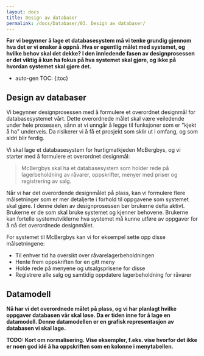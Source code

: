 ```yaml
---
layout: docs
title: Design av databaser
permalink: /docs/Databaser/03. Design av databaser/
---
```


**Før vi begynner å lage et databasesystem må vi tenke grundig gjennom hva det er vi ønsker å oppnå. Hva er egentlig målet med systemet, og hvilke behov skal det dekke? I den innledende fasen av designprosessen er det viktig å kun ha fokus på hva systemet skal gjøre, og ikke på hvordan systemet skal gjøre det.**

* auto-gen TOC:
{:toc}


## Design av databaser

Vi begynner designprosessen med å formulere et overordnet designmål for databasesystemet vårt. Dette overordnede målet skal være veiledende under hele prosessen, sånn at vi unngår å legge til funksjoner som er "kjekt å ha" underveis. Da risikerer vi å få et prosjekt som sklir ut i omfang, og som aldri blir ferdig.

Vi skal lage et databasesystem for hurtigmatkjeden McBergbys, og vi starter med å formulere et overordnet designmål: 

> McBergbys skal ha et databasesystem som holder rede på lagerbeholdning av råvarer, oppskrifter, menyer med priser og registrering av salg.

Når vi har det overordende designmålet på plass, kan vi formulere flere målsetninger som er mer detaljerte i forhold til oppgavene som systemet skal gjøre. I denne delen av designprosessen bør brukerne delta aktivt. Brukerne er de som skal bruke systemet og kjenner behovene. Brukerne kan fortelle systemutviklerne hva systemet må kunne utføre av oppgaver for å nå det overordnede designmålet.

For systemet til McBergbys kan vi for eksempel sette opp disse målsetningene:
 * Til enhver tid ha oversikt over råvarelagerbeholdningen
 * Hente frem oppskriften for en gitt meny
 * Holde rede på menyene og utsalgsprisene for disse
 * Registrere alle salg og samtidig oppdatere lagerbeholdning for råvarer


## Datamodell

**Nå har vi det overordnede målet på plass, og vi har planlagt hvilke oppgaver databasen vår skal løse. Da er tiden inne for å lage en datamodell. Denne datamodellen er en grafisk representasjon av databasen vi skal lage.**

**TODO: Kort om normalisering. Vise eksempler, f.eks. vise hvorfor det ikke er noen god idé å ha oppskriften som en kolonne i menytabellen.**